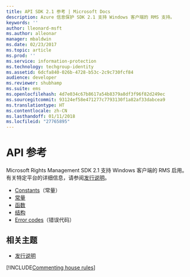 ```yaml
---
title: API SDK 2.1 参考 | Microsoft Docs
description: Azure 信息保护 SDK 2.1 支持 Windows 客户端的 RMS 支持。
keywords: ''
author: lleonard-msft
ms.author: alleonar
manager: mbaldwin
ms.date: 02/23/2017
ms.topic: article
ms.prod: ''
ms.service: information-protection
ms.technology: techgroup-identity
ms.assetid: 6dcfa840-026b-4728-b53c-2c9c730fcf84
audience: developer
ms.reviewer: shubhamp
ms.suite: ems
ms.openlocfilehash: 4d7e034c67b8617a54b8379a8df3f96f82d249ec
ms.sourcegitcommit: 93124ef58e471277c7793130f1a82af33dabcea9
ms.translationtype: HT
ms.contentlocale: zh-CN
ms.lasthandoff: 01/11/2018
ms.locfileid: "27765895"
---
```

# <a name="api-reference"></a>API 参考

Microsoft Rights Management SDK 2.1 支持 Windows 客户端的 RMS 启用。 有关特定平台的详细信息，请参阅[发行说明](release-notes-rtm.md)。
- [Constants](https://msdn.microsoft.com/library/hh535291.aspx)（常量）
- [常量](https://msdn.microsoft.com/library/hh535288.aspx)
- [函数](https://msdn.microsoft.com/library/hh535289.aspx)
- [结构](https://msdn.microsoft.com/library/hh535294.aspx)
- [Error codes](https://msdn.microsoft.com/library/hh535248.aspx)（错误代码）



## <a name="related-topics"></a>相关主题

* [发行说明](release-notes-rtm.md)

[!INCLUDE[Commenting house rules](../includes/houserules.md)]